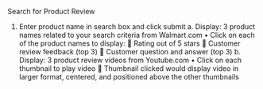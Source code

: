 Search for Product Review

1.	Enter product name in search box and click submit
  a.	Display: 3 product names related to your search criteria from Walmart.com
    •	Click on each of the product names to display:
      	Rating out of 5 stars
      	Customer review feedback (top 3)
      	Customer question and answer (top 3)
  b.	Display: 3 product review videos from Youtube.com
    •	Click on each thumbnail to play video
      	Thumbnail clicked would display video in larger format, centered, and positioned above the other thumbnails
